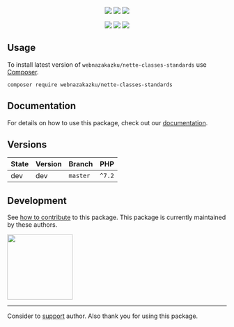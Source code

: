 <p align=center>
  <a href="https://github.com/webnazakazku/nette-classes-standards"><img src="https://badgen.net/github/checks/webnazakazku/nette-classes-standards/master?cache=300"></a>
  <a href="https://packagist.org/packages/webnazakazku/nette-classes-standards"><img src="https://badgen.net/packagist/dm/webnazakazku/nette-classes-standards"></a>
  <a href="https://packagist.org/packages/webnazakazku/nette-classes-standards"><img src="https://badgen.net/packagist/v/webnazakazku/nette-classes-standards"></a>
</p>
<p align=center>
  <a href="https://packagist.org/webnazakazku/nette-classes-standards"><img src="https://badgen.net/packagist/php/webnazakazku/nette-classes-standards"></a>
  <a href="https://github.com/webnazakazku/nette-classes-standards"><img src="https://badgen.net/github/license/webnazakazku/nette-classes-standards"></a>
  <a href="https://github.com/sponsors/petrparolek"><img src="https://badgen.net/badge/sponsor/donations/F96854"></a>
</p>

## Usage

To install latest version of `webnazakazku/nette-classes-standards` use [Composer](https://getcomposer.com).

```
composer require webnazakazku/nette-classes-standards
```

## Documentation

For details on how to use this package, check out our [documentation](.docs).


## Versions

| State       | Version   | Branch   | PHP      |
|-------------|-----------|----------|----------|
| dev         |  dev      | `master` | `^7.2`   |

## Development

See [how to contribute](https://contributte.org) to this package. This package is currently maintained by these authors.

<a href="https://github.com/petrparolek">
    <img width="150" height="150" src="https://avatars0.githubusercontent.com/u/6066243?s=150&v=4">
</a>

-----

Consider to [support](https://github.com/sponsors/petrparolek) author.
Also thank you for using this package.
